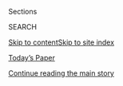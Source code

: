 <div id="app">

<div>

<div class="NYTAppHideMasthead css-1r6wvpq e1suatyy0">

<div class="section css-ui9rw0 e1suatyy2">

<div class="css-eph4ug er09x8g0">

<div class="css-6n7j50">

</div>

<span class="css-1dv1kvn">Sections</span>

<div class="css-10488qs">

<span class="css-1dv1kvn">SEARCH</span>

</div>

[Skip to content](#site-content)[Skip to site
index](#site-index)

</div>

<div class="css-10698na e1huz5gh0">

</div>

</div>

<div id="masthead-bar-one" class="section hasLinks css-15hmgas e1csuq9d3">

<div class="css-uqyvli e1csuq9d0">

</div>

<div class="css-1uqjmks e1csuq9d1">

</div>

<div class="css-9e9ivx">

[](https://myaccount.nytimes3xbfgragh.onion/auth/login?response_type=cookie&client_id=vi)

</div>

<div class="css-1bvtpon e1csuq9d2">

[Today’s Paper](https://www.nytimes3xbfgragh.onion/section/todayspaper)

</div>

</div>

</div>

</div>

<div data-aria-hidden="false">

<div id="site-content" data-role="main">

<div id="top-wrapper" class="css-15p45cc eaca97t0" type="top">

<div id="top-slug" class="css-19x0jxb eaca97t1" hidden="">

Advertisement

</div>

[Continue reading the main
story](#after-top)

<div class="ad top-wrapper" style="text-align:center;height:100%;display:block;min-height:90px">

<div id="top" class="place-ad" data-position="top" data-size-key="top">

</div>

</div>

<div id="after-top">

</div>

</div>

<div id="byline" class="section css-15h4p1b e9abtgs0">

<div class="css-1j21atc e1svk9qx1">

<div class="css-nfcc9b e1svk9qx3">

<div class="css-vl9dhg e1svk9qx5">

<div class="css-1nrhkj6 e1svk9qx6">

# Mika Gröndahl

</div>

## <span>Recent and archived work by Mika Gröndahl for The New York Times</span>

</div>

</div>

</div>

<div>

<div id="mid1-wrapper" class="css-1mn4oms eaca97t0" type="rank">

<div id="mid1-slug" class="css-1tag3rd eaca97t1">

Advertisement

</div>

[Continue reading the main
story](#after-mid1)

<div id="mid1" class="ad mid1-wrapper" style="text-align:center;height:100%;display:block">

</div>

<div id="after-mid1">

</div>

</div>

</div>

<div class="css-185go5a e1o5byef0">

<div class="css-15cbhtu">

  - [Latest](#stream-panel)
  - <span class="css-6n7j50">Search</span>
    <div class="control">
    <div class="label-container css-1dv1kvn">
    Search
    </div>
    <div class="css-wm4t3d">
    **<span id="clear-search-input" class="css-1dv1kvn">Clear this text
    input</span>
    </div>
    </div>
    <span class="css-1iovbfw"></span>

<div id="stream-panel" class="section css-8msx5b e1jz0cab1">

<div class="css-13mho3u">

1.  
    
    <div class="css-1cp3ece">
    
    <div class="css-1l4spti">
    
    [](/interactive/2020/08/10/nyregion/nyc-subway-coronavirus.html)
    
    <div class="css-79elbk">
    
    ![](https://static01.graylady3jvrrxbe.onion/images/2020/08/06/video/subway-hp-promo-vid-loop2-still/subway-hp-promo-vid-loop2-still-thumbWide.jpg?quality=75&auto=webp&disable=upscale)
    
    </div>
    
    ## What Happens to Viral Particles on the Subway
    
    Many New Yorkers are avoiding the subway, fearful of jostling with
    strangers in crowded cars. Masks and social distancing are
    essential, but good air flow is also key to reducing the risk of
    exposure to the coronavirus.
    
    <div class="css-1nqbnmb ea5icrr0">
    
    By <span class="css-1n7hynb">Mika Gröndahl, Christina Goldbaum
    <span>and</span> Jeremy
    White</span>
    
    </div>
    
    </div>
    
    <div class="css-1lc2l26 e1xfvim33">
    
    </div>
    
    </div>

2.  
    
    <div class="css-1cp3ece">
    
    <div class="css-1l4spti">
    
    [](/es/interactive/2020/08/06/espanol/ciencia-y-tecnologia/tengo-covid-19-sintomas.html)
    
    <div class="css-79elbk">
    
    ![](https://static01.graylady3jvrrxbe.onion/images/2020/08/06/us/covid-19-sintomas-ES-promo-1596751696581/covid-19-sintomas-ES-promo-1596751696581-thumbWide-v2.jpg?quality=75&auto=webp&disable=upscale)
    
    </div>
    
    ## ¿Tengo síntomas de COVID-19?
    
    Ahora cada tos, estornudo o jaqueca te hace dudar: ¿será
    coronavirus? Esta guía te ayudará a comprender los síntomas.
    
    <div class="css-1nqbnmb ea5icrr0">
    
    Por <span class="css-1n7hynb">Tara Parker-Pope <span>y</span> Mika
    Gröndahl</span>
    
    </div>
    
    </div>
    
    <div class="css-1lc2l26 e1xfvim33">
    
    </div>
    
    </div>

3.  
    
    <div class="css-1cp3ece">
    
    <div class="css-1l4spti">
    
    [](/es/interactive/2020/08/06/espanol/ciencia-y-tecnologia/tengo-covid-19-sintomas.html)
    
    <div class="css-79elbk">
    
    ![](https://static01.graylady3jvrrxbe.onion/images/2020/08/06/us/covid-19-sintomas-ES-promo-1596751696581/covid-19-sintomas-ES-promo-1596751696581-thumbWide-v2.jpg?quality=75&auto=webp&disable=upscale)
    
    </div>
    
    ## ¿Tengo síntomas de COVID-19?
    
    Ahora cada tos, estornudo o jaqueca te hace dudar: ¿será
    coronavirus? Esta guía te ayudará a comprender los síntomas.
    
    <div class="css-1nqbnmb ea5icrr0">
    
    Por <span class="css-1n7hynb">Tara Parker-Pope <span>y</span> Mika
    Gröndahl</span>
    
    </div>
    
    </div>
    
    <div class="css-1lc2l26 e1xfvim33">
    
    </div>
    
    </div>

4.  
    
    <div class="css-1cp3ece">
    
    <div class="css-1l4spti">
    
    [](/interactive/2020/08/05/well/covid-19-symptoms.html)
    
    <div class="css-79elbk">
    
    ![](https://static01.graylady3jvrrxbe.onion/images/2020/08/04/us/covid-19-symptoms-promo-1596578167742/covid-19-symptoms-promo-1596578167742-thumbWide.jpg?quality=75&auto=webp&disable=upscale)
    
    </div>
    
    ## Could My Symptoms Be Covid-19?
    
    These days, every cough, sneeze or headache makes you wonder: Could
    it be coronavirus? Here’s a guide to help you understand the
    symptoms.
    
    <div class="css-1nqbnmb ea5icrr0">
    
    By <span class="css-1n7hynb">Tara Parker-Pope <span>and</span> Mika
    Gröndahl</span>
    
    </div>
    
    </div>
    
    <div class="css-1lc2l26 e1xfvim33">
    
    </div>
    
    </div>

5.  
    
    <div class="css-1cp3ece">
    
    <div class="css-1l4spti">
    
    [](/interactive/2020/05/08/health/coronavirus-covid-lungs-ventilators.html)
    
    <div class="css-79elbk">
    
    ![](https://static01.graylady3jvrrxbe.onion/images/2020/05/05/us/coronavirus-covid-lungs-ventilators-promo-1588702292896/coronavirus-covid-lungs-ventilators-promo-1588702292896-thumbWide-v2.png?quality=75&auto=webp&disable=upscale)
    
    </div>
    
    ## In the Fight to Treat Coronavirus, Your Lungs Are a Battlefield
    
    Both the human lung and a critical care ventilator are complicated
    pieces of machinery. We opened them up to show you how the
    coronavirus has changed what we thought we knew.
    
    <div class="css-1nqbnmb ea5icrr0">
    
    By <span class="css-1n7hynb">Mika Gröndahl, Andrew Jacobs
    <span>and</span> Larry
    Buchanan</span>
    
    </div>
    
    </div>
    
    <div class="css-1lc2l26 e1xfvim33">
    
    </div>
    
    </div>

6.  
    
    <div class="css-1cp3ece">
    
    <div class="css-1l4spti">
    
    [](/es/2020/02/04/espanol/mundo/coronavirus-vacuna-viaje.html)
    
    <div class="css-79elbk">
    
    ![](https://static01.graylady3jvrrxbe.onion/images/2020/02/03/world/03coronavirus-es/merlin_168335130_a2d47cf5-d39d-4fa0-86b6-c869c0b68ed4-thumbWide.jpg?quality=75&auto=webp&disable=upscale)
    
    </div>
    
    ## Coronavirus: ¿qué tan grave será la crisis?
    
    Conforme el brote de coronavirus se propaga en China, un torrente de
    primeras investigaciones ofrece un panorama más claro de cómo se
    comporta el patógeno y los factores clave que determinarán si puede
    contenerse.
    
    <div class="css-1nqbnmb ea5icrr0">
    
    By <span class="css-1n7hynb">Knvul Sheikh, Derek Watkins, Jin Wu
    <span>and</span> Mika Gröndahl</span>
    
    </div>
    
    <div class="css-185051n">
    
    [Read in
    English](https://www.nytimes3xbfgragh.onion/interactive/2020/world/asia/china-coronavirus-contain.html "Read in English")
    
    </div>
    
    </div>
    
    <div class="css-1lc2l26 e1xfvim33">
    
    </div>
    
    </div>

7.  
    
    <div class="css-1cp3ece">
    
    <div class="css-1l4spti">
    
    [](/interactive/2020/world/asia/china-coronavirus-contain.html)
    
    <div class="css-79elbk">
    
    ![](https://static01.graylady3jvrrxbe.onion/images/2020/01/30/us/china-coronavirus-contain-promo-1580431440996/china-coronavirus-contain-promo-1580431440996-thumbWide-v10.png?quality=75&auto=webp&disable=upscale)
    
    </div>
    
    ## How Bad Will the Coronavirus Outbreak Get? Here Are 6 Key Factors
    
    Here’s what early research says about how the pathogen behaves and
    the factors that will determine how far it will spread.
    
    <div class="css-1nqbnmb ea5icrr0">
    
    By <span class="css-1n7hynb">Knvul Sheikh, Derek Watkins, Jin Wu
    <span>and</span> Mika
    Gröndahl</span>
    
    </div>
    
    </div>
    
    <div class="css-1lc2l26 e1xfvim33">
    
    </div>
    
    </div>

8.  
    
    <div class="css-1cp3ece">
    
    <div class="css-1l4spti">
    
    [](/interactive/2019/11/14/style/possessed-kara-walker.html)
    
    <div class="css-79elbk">
    
    ![](https://static01.graylady3jvrrxbe.onion/images/2019/11/14/style/prettystill/prettystill-thumbWide.jpg?quality=75&auto=webp&disable=upscale)
    
    </div>
    
    ## A-Rod Didn't Want It, So Marilyn Minter Had to Buy It
    
    The artist and photographer talks about her favorite piece of
    heartbreaking art.
    
    <div class="css-1nqbnmb ea5icrr0">
    
    By <span class="css-1n7hynb">David Colman, Mika Gröndahl, Evan
    Grothjan, Jon Huang, Anita Leclerc, Tracy Ma, Karthik Patanjali, Umi
    Syam <span>and</span> Choire
    Sicha</span>
    
    </div>
    
    </div>
    
    <div class="css-1lc2l26 e1xfvim33">
    
    </div>
    
    </div>

9.  
    
    <div class="css-1cp3ece">
    
    <div class="css-1l4spti">
    
    [](/interactive/2019/07/18/science/apollo-11-moon-earth-photos-ul.html)
    
    <div class="css-79elbk">
    
    ![](https://static01.graylady3jvrrxbe.onion/images/2019/07/18/science/apollo-11-moon-landing-photos-ul-1563466628841/apollo-11-moon-landing-photos-ul-1563466628841-thumbWide.png?quality=75&auto=webp&disable=upscale)
    
    </div>
    
    ## Apollo 11: As They Shot It - Returning Home
    
    Apollo 11’s return to Earth, in the astronauts’ words and photos.
    
    <div class="css-1nqbnmb ea5icrr0">
    
    By <span class="css-1n7hynb">Jonathan Corum, Mika Gröndahl, Evan
    Grothjan, Jon Huang, Lingdong Huang, Yuliya Parshina-Kottas, Karthik
    Patanjali <span>and</span> Graham
    Roberts</span>
    
    </div>
    
    </div>
    
    <div class="css-1lc2l26 e1xfvim33">
    
    </div>
    
    </div>

10. 
    
    <div class="css-1cp3ece">
    
    <div class="css-1l4spti">
    
    [](/interactive/2019/07/18/science/apollo-11-as-they-shot-it-ul.html)
    
    <div class="css-79elbk">
    
    ![](https://static01.graylady3jvrrxbe.onion/images/2019/07/18/science/apollo-11-as-they-shot-it-ul-1563466290702/apollo-11-as-they-shot-it-ul-1563466290702-thumbWide.jpg?quality=75&auto=webp&disable=upscale)
    
    </div>
    
    ## Apollo 11: As They Shot It
    
    From the Earth to the moon, in the astronauts’ words and
    photographs.
    
    <div class="css-1nqbnmb ea5icrr0">
    
    By <span class="css-1n7hynb">Jonathan Corum, Mika Gröndahl, Evan
    Grothjan, Jon Huang, Lingdong Huang, Yuliya Parshina-Kottas, Karthik
    Patanjali <span>and</span> Graham Roberts</span>
    
    </div>
    
    </div>
    
    <div class="css-1lc2l26 e1xfvim33">
    
    </div>
    
    </div>

<div class="css-13mho3u">

<div class="css-1t62hi8">

<div class="css-1stvaey">

Show
More

<div>

<div style="border:0;clip:rect(0 0 0 0);height:1px;margin:-1px;overflow:hidden;white-space:nowrap;padding:0;width:1px;position:absolute" data-role="log" data-aria-live="assertive">

</div>

<div style="border:0;clip:rect(0 0 0 0);height:1px;margin:-1px;overflow:hidden;white-space:nowrap;padding:0;width:1px;position:absolute" data-role="log" data-aria-live="assertive">

</div>

<div style="border:0;clip:rect(0 0 0 0);height:1px;margin:-1px;overflow:hidden;white-space:nowrap;padding:0;width:1px;position:absolute" data-role="log" data-aria-live="polite">

</div>

<div style="border:0;clip:rect(0 0 0 0);height:1px;margin:-1px;overflow:hidden;white-space:nowrap;padding:0;width:1px;position:absolute" data-role="log" data-aria-live="polite">

</div>

</div>

</div>

</div>

</div>

</div>

<div class="css-g6hk37 supplemental">

<div id="mid2-wrapper" class="css-10wkyv7 eaca97t0" type="lede">

<div id="mid2-slug" class="css-1tag3rd eaca97t1">

Advertisement

</div>

[Continue reading the main
story](#after-mid2)

<div id="mid2" class="ad mid2-wrapper" style="text-align:center;height:100%;display:block;min-height:250px">

</div>

<div id="after-mid2">

</div>

</div>

</div>

</div>

</div>

</div>

</div>

</div>

## Site Index

<div>

</div>

## Site Information Navigation

  - [© <span>2020</span> <span>The New York Times
    Company</span>](https://help.nytimes3xbfgragh.onion/hc/en-us/articles/115014792127-Copyright-notice)

<!-- end list -->

  - [NYTCo](https://www.nytco.com/)
  - [Contact
    Us](https://help.nytimes3xbfgragh.onion/hc/en-us/articles/115015385887-Contact-Us)
  - [Work with us](https://www.nytco.com/careers/)
  - [Advertise](https://nytmediakit.com/)
  - [T Brand Studio](http://www.tbrandstudio.com/)
  - [Your Ad
    Choices](https://www.nytimes3xbfgragh.onion/privacy/cookie-policy#how-do-i-manage-trackers)
  - [Privacy](https://www.nytimes3xbfgragh.onion/privacy)
  - [Terms of
    Service](https://help.nytimes3xbfgragh.onion/hc/en-us/articles/115014893428-Terms-of-service)
  - [Terms of
    Sale](https://help.nytimes3xbfgragh.onion/hc/en-us/articles/115014893968-Terms-of-sale)
  - [Site
    Map](https://spiderbites.nytimes3xbfgragh.onion)
  - [Help](https://help.nytimes3xbfgragh.onion/hc/en-us)
  - [Subscriptions](https://www.nytimes3xbfgragh.onion/subscription?campaignId=37WXW)

</div>

</div>
